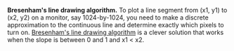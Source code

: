 **Bresenham's line drawing algorithm.** To plot a line segment from (x1, y1) to (x2, y2) on a monitor, say 1024-by-1024, you need to make a discrete approximation to the continuous line and determine exactly which pixels to turn on. [Bresenham's line drawing algorithm](http://www.cs.helsinki.fi/group/goa/mallinnus/lines/bresenh.html) is a clever solution that works when the slope is between 0 and 1 and x1 < x2.